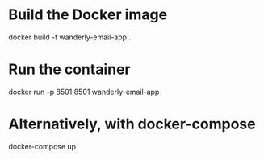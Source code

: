 # Build the Docker image
docker build -t wanderly-email-app .

# Run the container
docker run -p 8501:8501 wanderly-email-app

# Alternatively, with docker-compose
docker-compose up